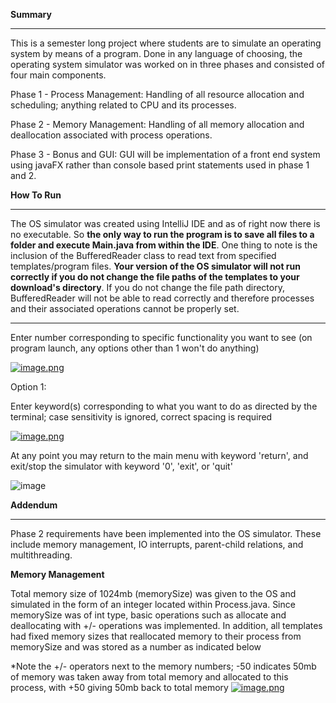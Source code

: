 **Summary**

-----------------------------------

This is a semester long project where students are to simulate an operating system by means of a program. Done in any language of choosing, the operating system simulator was worked on in three phases and consisted of four main components.

Phase 1 - Process Management: Handling of all resource allocation and scheduling; anything related to CPU and its processes.

Phase 2 - Memory Management: Handling of all memory allocation and deallocation associated with process operations.

Phase 3 - Bonus and GUI: GUI will be implementation of a front end system using javaFX rather than console based print statements used in phase 1 and 2. 

**How To Run**

-----------------------------------

The OS simulator was created using IntelliJ IDE and as of right now there is no executable. So **the only way to run the program is to save all files to a folder and execute Main.java from within the IDE**. One thing to note is the inclusion of the BufferedReader class to read text from specified templates/program files. **Your version of the OS simulator will not run correctly if you do not change the file paths of the templates to your download's directory**. If you do not change the file path directory, BufferedReader will not be able to read correctly and therefore processes and their associated operations cannot be properly set. 

-----------------------------------

Enter number corresponding to specific functionality you want to see (on program launch, any options other than 1 won't do anything)

[![image.png](https://i.postimg.cc/pr00y3t4/image.png)](https://postimg.cc/0KwGBWj0)

Option 1:

Enter keyword(s) corresponding to what you want to do as directed by the terminal; case sensitivity is ignored, correct spacing is required

[![image.png](https://i.postimg.cc/ZKxNP6BY/image.png)](https://postimg.cc/MvXXqMmg)

At any point you may return to the main menu with keyword 'return', and exit/stop the simulator with keyword '0', 'exit', or 'quit' 

![image](https://user-images.githubusercontent.com/61268356/140006314-2dbdf94f-ab22-45fe-8eb0-d394807a76ac.png)

**Addendum**

-----------------------------------

Phase 2 requirements have been implemented into the OS simulator. These include memory management, IO interrupts, parent-child relations, and multithreading.

**Memory Management**

Total memory size of 1024mb (memorySize) was given to the OS and simulated in the form of an integer located within Process.java. Since memorySize was of int type, basic operations such as allocate and deallocating with +/- operations was implemented. In addition, all templates had fixed memory sizes that reallocated memory to their process from memorySize and was stored as a number as indicated below

*Note the +/- operators next to the memory numbers; -50 indicates 50mb of memory was taken away from total memory and allocated to this process, with +50 giving 50mb back to total memory [![image.png](https://i.postimg.cc/2yT2wqnT/image.png)](https://postimg.cc/8fJRkzKr)


